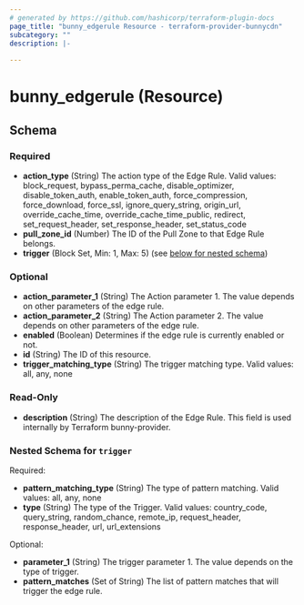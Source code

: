 ```yaml
---
# generated by https://github.com/hashicorp/terraform-plugin-docs
page_title: "bunny_edgerule Resource - terraform-provider-bunnycdn"
subcategory: ""
description: |-
  
---
```


# bunny_edgerule (Resource)





<!-- schema generated by tfplugindocs -->
## Schema

### Required

- **action_type** (String) The action type of the Edge Rule.
Valid values: block_request, bypass_perma_cache, disable_optimizer, disable_token_auth, enable_token_auth, force_compression, force_download, force_ssl, ignore_query_string, origin_url, override_cache_time, override_cache_time_public, redirect, set_request_header, set_response_header, set_status_code
- **pull_zone_id** (Number) The ID of the Pull Zone to that Edge Rule belongs.
- **trigger** (Block Set, Min: 1, Max: 5) (see [below for nested schema](#nestedblock--trigger))

### Optional

- **action_parameter_1** (String) The Action parameter 1. The value depends on other parameters of the edge rule.
- **action_parameter_2** (String) The Action parameter 2. The value depends on other parameters of the edge rule.
- **enabled** (Boolean) Determines if the edge rule is currently enabled or not.
- **id** (String) The ID of this resource.
- **trigger_matching_type** (String) The trigger matching type.
Valid values: all, any, none

### Read-Only

- **description** (String) The description of the Edge Rule. This field is used internally by Terraform bunny-provider.

<a id="nestedblock--trigger"></a>
### Nested Schema for `trigger`

Required:

- **pattern_matching_type** (String) The type of pattern matching.
Valid values: all, any, none
- **type** (String) The type of the Trigger.
Valid values: country_code, query_string, random_chance, remote_ip, request_header, response_header, url, url_extensions

Optional:

- **parameter_1** (String) The trigger parameter 1. The value depends on the type of trigger.
- **pattern_matches** (Set of String) The list of pattern matches that will trigger the edge rule.


